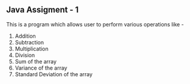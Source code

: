 ## Java Assigment - 1

This is a program which allows user to perform various operations like -
1. Addition
2. Subtraction
3. Multiplication
4. Division
5. Sum of the array
6. Variance of the array
7. Standard Deviation of the array
